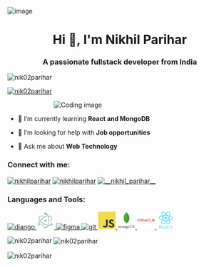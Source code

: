 ![image](https://github.com/Nik02parihar/Nik02parihar/assets/90378568/8ac4f465-fe65-4b26-b917-0543af489126)<h1 align="center">Hi 👋, I'm Nikhil Parihar</h1>
<h3 align="center">A passionate fullstack developer from India</h3>



<p align="left"> <img src="https://komarev.com/ghpvc/?username=nik02parihar&label=Profile%20views&color=0e75b6&style=flat" alt="nik02parihar" /> </p>

<p align="left"> <a href="https://github.com/ryo-ma/github-profile-trophy"><img src="https://github-profile-trophy.vercel.app/?username=nik02parihar" alt="nik02parihar" /></a> </p>

<img align="right" width = "400" alt = "Coding image" src= "https://www.google.com/url?sa=i&url=https%3A%2F%2Ficonscout.com%2Flotties%2Fprogrammer&psig=AOvVaw3nzuJPH6aAveq35ydGJ0ic&ust=1690346685026000&source=images&cd=vfe&opi=89978449&ved=0CBEQjRxqFwoTCJifgaCGqYADFQAAAAAdAAAAABAE">

<p align="left"> <a href="https://twitter.com/" target="blank"><img src="https://img.shields.io/twitter/follow/?logo=twitter&style=for-the-badge" alt="" /></a> </p>

- 🌱 I’m currently learning **React and MongoDB**

- 🤝 I’m looking for help with **Job opportunities**

- 💬 Ask me about **Web Technology**

<h3 align="left">Connect with me:</h3>
<p align="left">
<a href="https://linkedin.com/in/nikhilparihar" target="blank"><img align="center" src="https://raw.githubusercontent.com/rahuldkjain/github-profile-readme-generator/master/src/images/icons/Social/linked-in-alt.svg" alt="nikhilparihar" height="30" width="40" /></a>
<a href="https://fb.com/nikhilparihar" target="blank"><img align="center" src="https://raw.githubusercontent.com/rahuldkjain/github-profile-readme-generator/master/src/images/icons/Social/facebook.svg" alt="nikhilparihar" height="30" width="40" /></a>
<a href="https://instagram.com/__nikhil_parihar__" target="blank"><img align="center" src="https://raw.githubusercontent.com/rahuldkjain/github-profile-readme-generator/master/src/images/icons/Social/instagram.svg" alt="__nikhil_parihar__" height="30" width="40" /></a>
</p>

<h3 align="left">Languages and Tools:</h3>
<p align="left"> <a href="https://www.djangoproject.com/" target="_blank" rel="noreferrer"> <img src="https://cdn.worldvectorlogo.com/logos/django.svg" alt="django" width="40" height="40"/> </a> <a href="https://www.electronjs.org" target="_blank" rel="noreferrer"> <img src="https://raw.githubusercontent.com/devicons/devicon/master/icons/electron/electron-original.svg" alt="electron" width="40" height="40"/> </a> <a href="https://www.figma.com/" target="_blank" rel="noreferrer"> <img src="https://www.vectorlogo.zone/logos/figma/figma-icon.svg" alt="figma" width="40" height="40"/> </a> <a href="https://git-scm.com/" target="_blank" rel="noreferrer"> <img src="https://www.vectorlogo.zone/logos/git-scm/git-scm-icon.svg" alt="git" width="40" height="40"/> </a> <a href="https://developer.mozilla.org/en-US/docs/Web/JavaScript" target="_blank" rel="noreferrer"> <img src="https://raw.githubusercontent.com/devicons/devicon/master/icons/javascript/javascript-original.svg" alt="javascript" width="40" height="40"/> </a> <a href="https://www.mongodb.com/" target="_blank" rel="noreferrer"> <img src="https://raw.githubusercontent.com/devicons/devicon/master/icons/mongodb/mongodb-original-wordmark.svg" alt="mongodb" width="40" height="40"/> </a> <a href="https://www.oracle.com/" target="_blank" rel="noreferrer"> <img src="https://raw.githubusercontent.com/devicons/devicon/master/icons/oracle/oracle-original.svg" alt="oracle" width="40" height="40"/> </a> <a href="https://reactjs.org/" target="_blank" rel="noreferrer"> <img src="https://raw.githubusercontent.com/devicons/devicon/master/icons/react/react-original-wordmark.svg" alt="react" width="40" height="40"/> </a> </p>

<p><img align="left" src="https://github-readme-stats.vercel.app/api/top-langs?username=nik02parihar&show_icons=true&locale=en&layout=compact" alt="nik02parihar" /></p>

<p>&nbsp;<img align="center" src="https://github-readme-stats.vercel.app/api?username=nik02parihar&show_icons=true&locale=en" alt="nik02parihar" /></p>

<p><img align="center" src="https://github-readme-streak-stats.herokuapp.com/?user=nik02parihar&" alt="nik02parihar" /></p>
